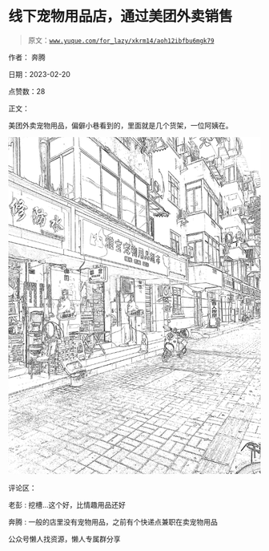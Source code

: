 # 线下宠物用品店，通过美团外卖销售

> 原文：[`www.yuque.com/for_lazy/xkrm14/aoh12ibfbu6mgk79`](https://www.yuque.com/for_lazy/xkrm14/aoh12ibfbu6mgk79)

作者： 奔腾

日期：2023-02-20

点赞数：28

正文：

美团外卖宠物用品，偏僻小巷看到的，里面就是几个货架，一位阿姨在。

![](img/c764be65a064e66a6c5d4071f6a53b93.png)

评论区：

老彭 : 挖槽…这个好，比情趣用品还好

奔腾 : 一般的店里没有宠物用品，之前有个快递点兼职在卖宠物用品

公众号懒人找资源，懒人专属群分享

